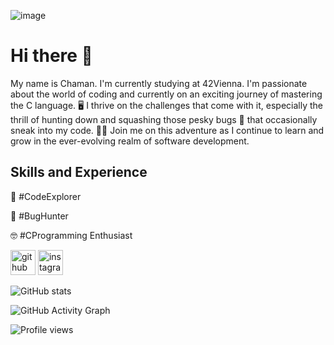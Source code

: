 ![image](https://github.com/Simpli-Code/simpli-code/assets/74283859/d6f66f17-1bbc-4937-a508-bd5b46fcc0c3)


# Hi there 👋

My name is Chaman. I'm currently studying at 42Vienna. I'm passionate about the world of coding and currently on an exciting journey of mastering the C language. 🖥️ I thrive on the challenges that come with it, especially the thrill of hunting down and squashing those pesky bugs 🐞 that occasionally sneak into my code. 🕵️‍♂️ Join me on this adventure as I continue to learn and grow in the ever-evolving realm of software development. 

## Skills and Experience


🚀   #CodeExplorer

🐞   #BugHunter

🤓   #CProgramming Enthusiast

[<img src='https://cdn.jsdelivr.net/npm/simple-icons@3.0.1/icons/github.svg' alt='github' height='40'>](https://github.com/Simpli-Code)   [<img src='https://cdn.jsdelivr.net/npm/simple-icons@3.0.1/icons/instagram.svg' alt='instagram' height='40'>](https://www.instagram.com/simpli__me/)  

![GitHub stats](https://github-readme-stats.vercel.app/api?username=Simpli-Code&show_icons=true)  

![GitHub Activity Graph](https://activity-graph.herokuapp.com/graph?username=Simpli-Code)  

![Profile views](https://gpvc.arturio.dev/Simpli-Code)  
